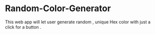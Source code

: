# Random-Color-Generator
This web app will let user generate random , unique Hex color with just a click for a button .
